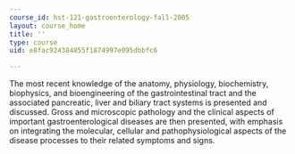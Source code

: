 ```yaml
---
course_id: hst-121-gastroenterology-fall-2005
layout: course_home
title: ''
type: course
uid: e8fac924384855f1874997e095dbbfc6

---
```

The most recent knowledge of the anatomy, physiology, biochemistry, biophysics, and bioengineering of the gastrointestinal tract and the associated pancreatic, liver and biliary tract systems is presented and discussed. Gross and microscopic pathology and the clinical aspects of important gastroenterological diseases are then presented, with emphasis on integrating the molecular, cellular and pathophysiological aspects of the disease processes to their related symptoms and signs.
